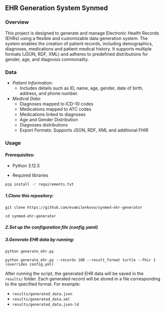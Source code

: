 ## EHR Generation System Synmed

### Overview

This project is designed to generate and manage Electronic Health Records (EHRs) using a flexible and customizable data
generation system. The system enables the creation of patient records, including demographics, diagnoses,
medications and patient medical history. It supports multiple formats (JSON, RDF, XML) and adheres to
predefined distributions for gender, age, and diagnosis commonality.

### Data

- *Patient Information*:
    - Includes details such as ID, name, age, gender, date of birth, address, and phone number.
- *Medical Data*:
    - Diagnoses mapped to ICD-10 codes
    - Medications mapped to ATC codes
    - Medications linked to diagnoses
    - Age and Gender Distribution
    - Diagnoses distributions
    - Export Formats: Supports JSON, RDF, XML and additional FHIR

### Usage

#### Prerequisites:

- Python 3.12.5

- Required libraries

```bash
pip install -r requirements.txt
```

##### 1.Clone this repository:

    git clone https://github.com/evamilenkova/synmed-ehr-generator
    
    cd synmed-ehr-generator

##### 2.Set up the configuration file (config.yaml)

##### 3.Generate EHR data by running:

    python generate_ehr.py

    python generate_ehr.py --records 100 --result_format turtle --fhir 1 (overrides config.yml)

After running the script, the generated EHR data will be saved in the `results/` folder. Each generated record will be
stored in a file corresponding to the specified format. For example:

- `results/generated_data.json`
- `results/generated_data.xml`
- `results/generated_data.json-ld`